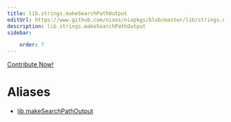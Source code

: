 ```yaml
---
title: lib.strings.makeSearchPathOutput
editUrl: https://www.github.com/nixos/nixpkgs/blob/master/lib/strings.nix#L260C5
description: lib.strings.makeSearchPathOutput
sidebar:

    order: 7
---
```


<a href="https://www.github.com/nixos/nixpkgs/blob/master/lib/strings.nix#L260C5">Contribute Now!</a>


# Aliases

- [lib.makeSearchPathOutput](/reference/libmakeSearchPathOutput)


